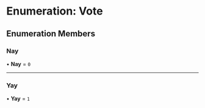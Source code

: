 # Enumeration: Vote

## Enumeration Members

### Nay

• **Nay** = ``0``

___

### Yay

• **Yay** = ``1``
